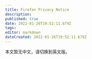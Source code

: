 ```yaml
---
title: Firefox Privacy Notice
description:
published: true
date: 2022-01-26T19:52:11.679Z
tags:
editor: markdown
dateCreated: 2022-01-26T19:52:11.679Z
---
```


本文暂无中文，请切换到英文版。
